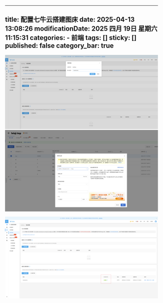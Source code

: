 
---
title: 配置七牛云搭建图床
date: 2025-04-13 13:08:26
modificationDate: 2025 四月 19日 星期六 11:15:31
categories: 
	- 前端
tags: []
sticky: []
published: false
category_bar: true
---
![](../../imgs/Pasted%20image%2020250413130834.png)
![](../../imgs/Pasted%20image%2020250413131054.png)

![](../../imgs/Pasted%20image%2020250413131129.png)